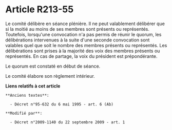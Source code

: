 # Article R213-55

Le comité délibère en séance plénière. Il ne peut valablement délibérer que si la moitié au moins de ses membres sont
présents ou représentés. Toutefois, lorsqu'une convocation n'a pas permis de réunir le quorum, les délibérations intervenues
à la suite d'une seconde convocation sont valables quel que soit le nombre des membres présents ou représentés. Les
délibérations sont prises à la majorité des voix des membres présents ou représentés.  En cas de partage, la voix du
président est prépondérante.

Le quorum est constaté en début de séance.

Le comité élabore son règlement intérieur.

**Liens relatifs à cet article**

	**Anciens textes**:

	  - Décret n°95-632 du 6 mai 1995 - art. 6 (Ab)

	**Modifié par**:

	  - Décret n°2009-1140 du 22 septembre 2009 - art. 1
